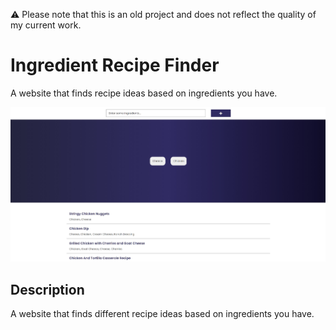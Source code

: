 ⚠️ Please note that this is an old project and does not reflect the quality of my current work.

# Ingredient Recipe Finder

A website that finds recipe ideas based on ingredients you have.

![Ingredient Recipe Finder](ingredient-recipe-finder.jpg)

## Description

A website that finds different recipe ideas based on ingredients you have.

